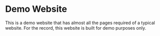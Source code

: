 # Demo Website

This is a demo website that has almost all the pages required of a typical website. For the record, this website is built for demo purposes only.